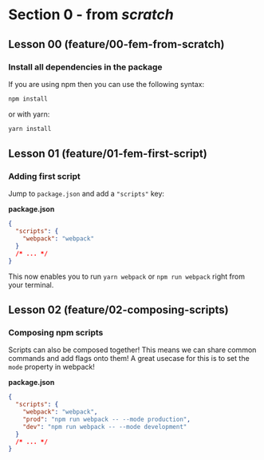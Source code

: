 # Section 0 - from _scratch_

## Lesson 00 (feature/00-fem-from-scratch)

### Install all dependencies in the package

If you are using npm then you can use the following syntax:

```bash
npm install
```

or with yarn:

```bash
yarn install
```

## Lesson 01 (feature/01-fem-first-script)

### Adding first script

Jump to `package.json` and add a `"scripts"` key:

**package.json**

```json
{
  "scripts": {
    "webpack": "webpack"
  }
  /* ... */
}
```

This now enables you to run `yarn webpack` or `npm run webpack` right from your terminal.

## Lesson 02 (feature/02-composing-scripts)

### Composing npm scripts

Scripts can also be composed together! This means we can share common commands and add flags onto them! A great usecase for this is to set the `mode` property in webpack!

**package.json**

```json
{
  "scripts": {
    "webpack": "webpack",
    "prod": "npm run webpack -- --mode production",
    "dev": "npm run webpack -- --mode development"
  }
  /* ... */
}
```
